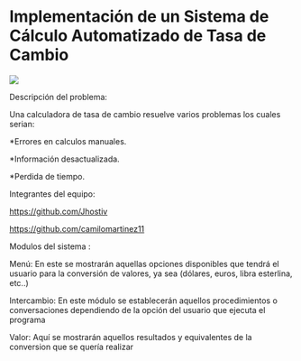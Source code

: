 # Implementación de un Sistema de Cálculo Automatizado de Tasa de Cambio


![](https://definicion.de/wp-content/uploads/2009/04/tasa-de-cambio.jpg)

Descripción del problema:

Una calculadora de tasa de cambio resuelve varios problemas los cuales serian:

*Errores en calculos manuales. 

*Información desactualizada. 

*Perdida de tiempo.

Integrantes del equipo:

https://github.com/Jhostiv

https://github.com/camilomartinez11

Modulos del sistema :

Menú: En este se mostrarán aquellas opciones disponibles que tendrá el usuario para la conversión de valores, ya sea (dólares, euros, libra esterlina, etc..)

Intercambio: En este módulo se establecerán aquellos procedimientos o conversaciones dependiendo de la opción del usuario que ejecuta el programa

Valor: Aquí se mostrarán aquellos resultados y equivalentes de la conversion que se quería realizar

